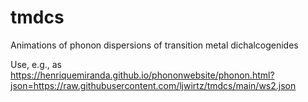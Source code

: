 # tmdcs
Animations of phonon dispersions of transition metal dichalcogenides

Use, e.g., as https://henriquemiranda.github.io/phononwebsite/phonon.html?json=https://raw.githubusercontent.com/ljwirtz/tmdcs/main/ws2.json
